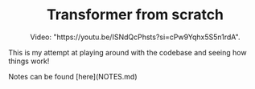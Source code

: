 <h1 align="center">Transformer from scratch</h1>

<p align="center">
    Video: "https://youtu.be/ISNdQcPhsts?si=cPw9Yqhx5S5n1rdA".
</p>

<p>This is my attempt at playing around with the codebase and seeing how things work!</p>
<p>Notes can be found [here](NOTES.md)</p>

